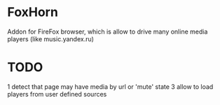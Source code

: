# FoxHorn 

Addon for FireFox browser, which is allow to drive many online media players (like music.yandex.ru)

# TODO

 1 detect that page may have media by url or 'mute' state
 3 allow to load players from user defined sources

